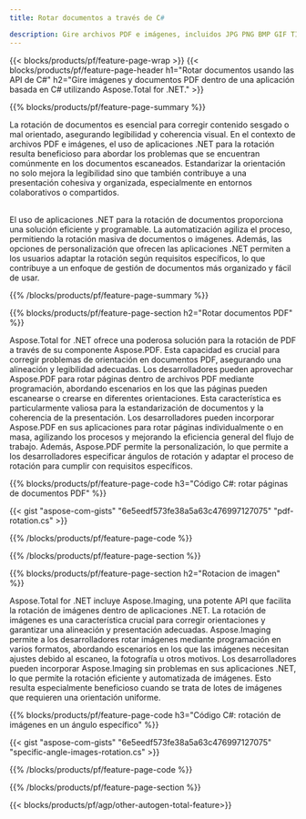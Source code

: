 ```yaml
---
title: Rotar documentos a través de C# 

description: Gire archivos PDF e imágenes, incluidos JPG PNG BMP GIF TIFF SVG, a través de su aplicación C#.
---
```


{{< blocks/products/pf/feature-page-wrap >}}
{{< blocks/products/pf/feature-page-header h1="Rotar documentos usando las API de C#" h2="Gire imágenes y documentos PDF dentro de una aplicación basada en C# utilizando Aspose.Total for .NET." >}}

{{% blocks/products/pf/feature-page-summary %}}

La rotación de documentos es esencial para corregir contenido sesgado o mal orientado, asegurando legibilidad y coherencia visual. En el contexto de archivos PDF e imágenes, el uso de aplicaciones .NET para la rotación resulta beneficioso para abordar los problemas que se encuentran comúnmente en los documentos escaneados. Estandarizar la orientación no solo mejora la legibilidad sino que también contribuye a una presentación cohesiva y organizada, especialmente en entornos colaborativos o compartidos. <br /><br />

El uso de aplicaciones .NET para la rotación de documentos proporciona una solución eficiente y programable. La automatización agiliza el proceso, permitiendo la rotación masiva de documentos o imágenes. Además, las opciones de personalización que ofrecen las aplicaciones .NET permiten a los usuarios adaptar la rotación según requisitos específicos, lo que contribuye a un enfoque de gestión de documentos más organizado y fácil de usar.

{{% /blocks/products/pf/feature-page-summary  %}}


{{% blocks/products/pf/feature-page-section  h2="Rotar documentos PDF" %}}

Aspose.Total for .NET ofrece una poderosa solución para la rotación de PDF a través de su componente Aspose.PDF. Esta capacidad es crucial para corregir problemas de orientación en documentos PDF, asegurando una alineación y legibilidad adecuadas. Los desarrolladores pueden aprovechar Aspose.PDF para rotar páginas dentro de archivos PDF mediante programación, abordando escenarios en los que las páginas pueden escanearse o crearse en diferentes orientaciones. Esta característica es particularmente valiosa para la estandarización de documentos y la coherencia de la presentación. Los desarrolladores pueden incorporar Aspose.PDF en sus aplicaciones para rotar páginas individualmente o en masa, agilizando los procesos y mejorando la eficiencia general del flujo de trabajo. Además, Aspose.PDF permite la personalización, lo que permite a los desarrolladores especificar ángulos de rotación y adaptar el proceso de rotación para cumplir con requisitos específicos.

{{% blocks/products/pf/feature-page-code h3="Código C#: rotar páginas de documentos PDF" %}}

{{< gist "aspose-com-gists" "6e5eedf573fe38a5a63c476997127075" "pdf-rotation.cs" >}}

{{% /blocks/products/pf/feature-page-code  %}}

{{% /blocks/products/pf/feature-page-section %}}


{{% blocks/products/pf/feature-page-section  h2="Rotacion de imagen" %}}

Aspose.Total for .NET incluye Aspose.Imaging, una potente API que facilita la rotación de imágenes dentro de aplicaciones .NET. La rotación de imágenes es una característica crucial para corregir orientaciones y garantizar una alineación y presentación adecuadas. Aspose.Imaging permite a los desarrolladores rotar imágenes mediante programación en varios formatos, abordando escenarios en los que las imágenes necesitan ajustes debido al escaneo, la fotografía u otros motivos. Los desarrolladores pueden incorporar Aspose.Imaging sin problemas en sus aplicaciones .NET, lo que permite la rotación eficiente y automatizada de imágenes. Esto resulta especialmente beneficioso cuando se trata de lotes de imágenes que requieren una orientación uniforme. 

{{% blocks/products/pf/feature-page-code h3="Código C#: rotación de imágenes en un ángulo específico" %}}

{{< gist "aspose-com-gists" "6e5eedf573fe38a5a63c476997127075" "specific-angle-images-rotation.cs" >}}

{{% /blocks/products/pf/feature-page-code  %}}

{{% /blocks/products/pf/feature-page-section %}}

{{< blocks/products/pf/agp/other-autogen-total-feature>}}